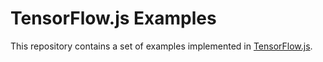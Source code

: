 # TensorFlow.js Examples

This repository contains a set of examples implemented in
[TensorFlow.js](http://js.tensorflow.org).
